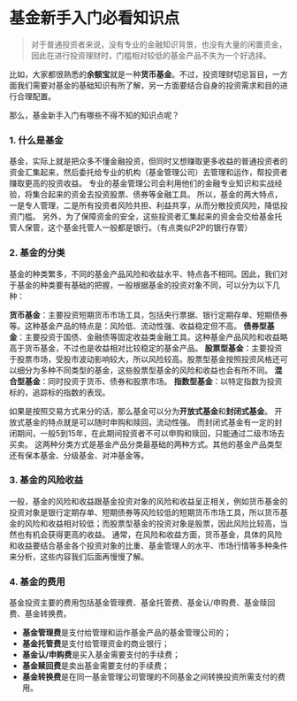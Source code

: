 # 基金新手入门必看知识点


>对于普通投资者来说，没有专业的金融知识背景，也没有大量的闲置资金，因此在进行投资理财时，门槛相对较低的基金产品不失为一个好选择。

比如，大家都很熟悉的**余额宝**就是一种**货币基金**。不过，投资理财切忌盲目，一方面我们需要对基金的基础知识有所了解，另一方面要结合自身的投资需求和目的进行合理配置。

那么，基金新手入门有哪些不得不知的知识点呢？

### 1. 什么是基金

基金，实际上就是把众多不懂金融投资，但同时又想赚取更多收益的普通投资者的资金汇集起来，然后委托给专业的机构（基金管理公司）去管理和运作，帮投资者赚取更高的投资收益。
专业的基金管理公司会利用他们的金融专业知识和实战经验，将集合起来的资金去投资股票、债券等金融工具。
所以，基金的两大特点，一是专人管理，二是所有投资者风险共担、利益共享，从而分散投资风险，降低投资门槛。
另外，为了保障资金的安全，这些投资者汇集起来的资金会交给基金托管人保管，这个基金托管人一般都是银行。（有点类似P2P的银行存管）

### 2. 基金的分类

基金的种类繁多，不同的基金产品风险和收益水平、特点各不相同。因此，我们对于基金的种类要有基础的把握，一般根据基金的投资对象不同，可以分为以下几种：

**货币基金**：主要投资短期货币市场工具，包括央行票据、银行定期存单、短期债券等。这种基金产品的特点是：风险低、流动性强、收益稳定但不高。
**债券型基金**：主要投资于国债、金融债等固定收益类金融工具。这种基金产品风险和收益略高于货币基金，不过也是收益相对比较稳定的基金产品。
**股票型基金**：主要投资于股票市场，受股市波动影响较大，所以风险较高。股票型基金按照投资风格还可以细分为多种不同类型的基金，这些股票型基金的风险和收益也会有所不同。
**混合型基金**：同时投资于货币、债券和股票市场。
**指数型基金**：以特定指数为投资标的，追踪标的指数的表现。

如果是按照交易方式来分的话，那么基金可以分为**开放式基金**和**封闭式基金**。
开放式基金的特点就是可以随时申购和赎回，流动性强。
而封闭式基金有一定的封闭期间，一般5到15年，在此期间投资者不可以申购和赎回，只能通过二级市场去买卖。
这两种分类方式是基金产品分类最基础的两种方式。其他的基金产品类型还有保本基金、分级基金、对冲基金等。

### 3. 基金的风险收益

一般，基金的风险和收益跟基金投资对象的风险和收益呈正相关，例如货币基金的投资对象是银行定期存单、短期债券等风险较低的短期货币市场工具，所以货币基金的风险和收益相对较低；而股票型基金的投资对象是股票，因此风险比较高，当然也有机会获得更高的收益。
通常，在风险和收益方面，货币基金，具体的风险和收益要结合基金各个投资对象的比重、基金管理人的水平、市场行情等多种条件来分析，这些内容我们后面再慢慢了解。

### 4. 基金的费用

基金投资主要的费用包括基金管理费、基金托管费、基金认/申购费、基金赎回费、基金转换费。
 - **基金管理费**是支付给管理和运作基金产品的基金管理公司的；
 - **基金托管费**是支付给管理资金的商业银行；
 - **基金认/申购费**是买入基金需要支付的手续费；
 - **基金赎回费**是卖出基金需要支付的手续费；
 - **基金转换费**是在同一基金管理公司管理的不同基金之间转换投资所需支付的费用。
